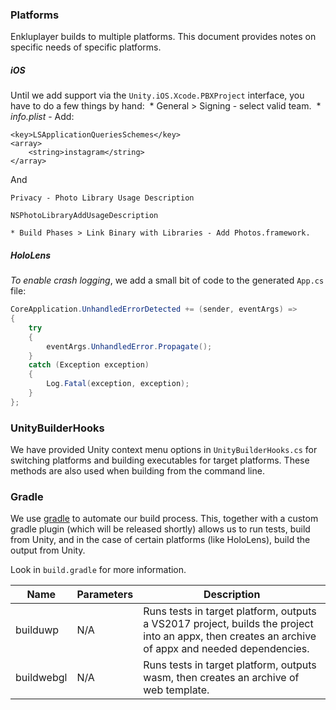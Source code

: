 ### Platforms

Enkluplayer builds to multiple platforms. This document provides notes on specific needs of specific platforms.

##### iOS

Until we add support via the `Unity.iOS.Xcode.PBXProject` interface, you have to do a few things by hand:
​    * General > Signing - select valid team.
​    * _info.plist_ - Add:

```
<key>LSApplicationQueriesSchemes</key>
<array>
    <string>instagram</string>
</array>
```

And

```
Privacy - Photo Library Usage Description
```

```
NSPhotoLibraryAddUsageDescription
```

```
* Build Phases > Link Binary with Libraries - Add Photos.framework.
```

##### HoloLens

*To enable crash logging*, we add a small bit of code to the generated `App.cs` file:

```csharp
CoreApplication.UnhandledErrorDetected += (sender, eventArgs) =>
{
	try
	{
		eventArgs.UnhandledError.Propagate();
	}
	catch (Exception exception)
	{
		Log.Fatal(exception, exception);
	}
};
```

### UnityBuilderHooks

We have provided Unity context menu options in `UnityBuilderHooks.cs` for switching platforms and building executables for target platforms.  These methods are also used when building from the command line.

### Gradle

We use [gradle](http://gradle.org) to automate our build process. This, together with a custom gradle plugin (which will be released shortly) allows us to run tests, build from Unity, and in the case of certain platforms (like HoloLens), build the output from Unity.

Look in `build.gradle` for more information.

| Name       | Parameters | Description                                                  |
| ---------- | ---------- | ------------------------------------------------------------ |
| builduwp   | N/A        | Runs tests in target platform, outputs a VS2017 project, builds the project into an appx, then creates an archive of appx and needed dependencies. |
| buildwebgl | N/A        | Runs tests in target platform, outputs wasm, then creates an archive of web template. |

